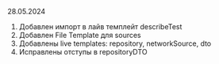 28.05.2024

1. Добавлен импорт в лайв темплейт describeTest 
2. Добавлен File Template для sources
3. Добавлены live templates: repository, networkSource, dto
4. Исправлены отступы в repositoryDTO

